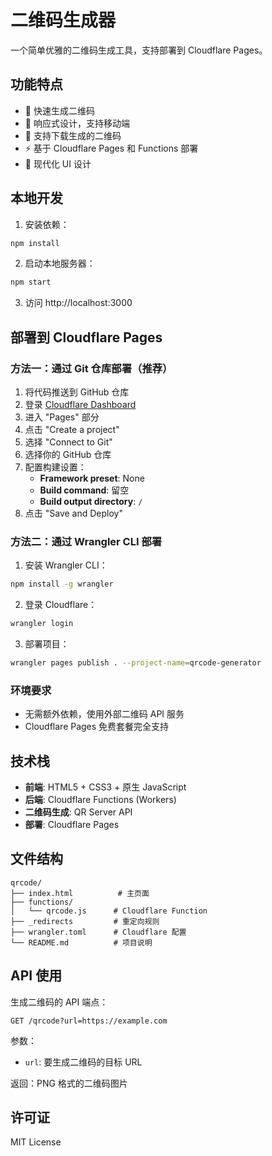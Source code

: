 # 二维码生成器

一个简单优雅的二维码生成工具，支持部署到 Cloudflare Pages。

## 功能特点

- 🔲 快速生成二维码
- 📱 响应式设计，支持移动端
- 💾 支持下载生成的二维码
- ⚡ 基于 Cloudflare Pages 和 Functions 部署
- 🎨 现代化 UI 设计

## 本地开发

1. 安装依赖：

```bash
npm install
```

2. 启动本地服务器：

```bash
npm start
```

3. 访问 http://localhost:3000

## 部署到 Cloudflare Pages

### 方法一：通过 Git 仓库部署（推荐）

1. 将代码推送到 GitHub 仓库
2. 登录 [Cloudflare Dashboard](https://dash.cloudflare.com)
3. 进入 "Pages" 部分
4. 点击 "Create a project"
5. 选择 "Connect to Git"
6. 选择你的 GitHub 仓库
7. 配置构建设置：
   - **Framework preset**: None
   - **Build command**: 留空
   - **Build output directory**: `/`
8. 点击 "Save and Deploy"

### 方法二：通过 Wrangler CLI 部署

1. 安装 Wrangler CLI：

```bash
npm install -g wrangler
```

2. 登录 Cloudflare：

```bash
wrangler login
```

3. 部署项目：

```bash
wrangler pages publish . --project-name=qrcode-generator
```

### 环境要求

- 无需额外依赖，使用外部二维码 API 服务
- Cloudflare Pages 免费套餐完全支持

## 技术栈

- **前端**: HTML5 + CSS3 + 原生 JavaScript
- **后端**: Cloudflare Functions (Workers)
- **二维码生成**: QR Server API
- **部署**: Cloudflare Pages

## 文件结构

```
qrcode/
├── index.html          # 主页面
├── functions/
│   └── qrcode.js      # Cloudflare Function
├── _redirects         # 重定向规则
├── wrangler.toml      # Cloudflare 配置
└── README.md          # 项目说明
```

## API 使用

生成二维码的 API 端点：

```
GET /qrcode?url=https://example.com
```

参数：

- `url`: 要生成二维码的目标 URL

返回：PNG 格式的二维码图片

## 许可证

MIT License
